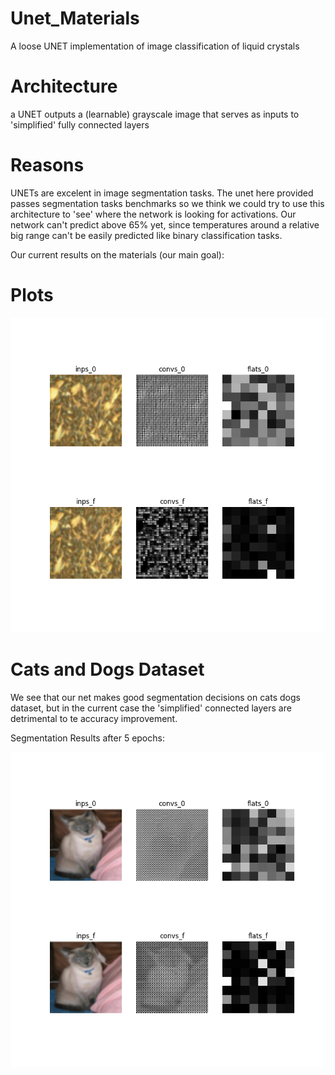 # Unet_Materials

A loose UNET implementation of image classification of liquid crystals

# Architecture

a UNET outputs a (learnable) grayscale image that serves as inputs to 'simplified' fully connected layers

# Reasons

UNETs are excelent in image segmentation tasks. The unet here provided passes segmentation tasks benchmarks so we think we could try to use this architecture to 'see' where the network is looking for activations.
Our network can't predict above 65% yet, since temperatures around a relative big range can't be easily predicted like binary classification tasks. 

Our current results on the materials (our main goal):

# Plots

![Image Alt text](/logs/plots_30_epochs.png)

# Cats and Dogs Dataset
We see that our net makes good segmentation decisions on cats dogs dataset, but in the current case the 'simplified' connected layers are detrimental to te accuracy improvement.

Segmentation Results after 5 epochs:

![Image Alt text](/logs/plots_5_epochs.png)



